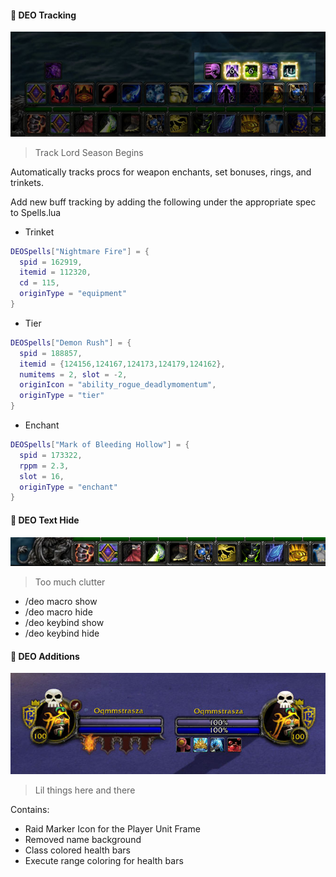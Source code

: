 #### :crystal_ball: DEO Tracking
![alt tag](https://github.com/OOMM/addons/blob/master/DEO_Tracking.jpg)
> Track Lord Season Begins

Automatically tracks procs for weapon enchants, set bonuses, rings, and trinkets.

Add new buff tracking by adding the following under the appropriate spec to Spells.lua
* Trinket
```lua
DEOSpells["Nightmare Fire"] = { 
  spid = 162919, 
  itemid = 112320, 
  cd = 115, 
  originType = "equipment" 
}
```
* Tier
```lua
DEOSpells["Demon Rush"] = { 
  spid = 188857, 
  itemid = {124156,124167,124173,124179,124162}, 
  numitems = 2, slot = -2, 
  originIcon = "ability_rogue_deadlymomentum", 
  originType = "tier"
}
```
* Enchant
```lua
DEOSpells["Mark of Bleeding Hollow"] = { 
  spid = 173322, 
  rppm = 2.3, 
  slot = 16, 
  originType = "enchant" 
}
```

#### :ring: DEO Text Hide
![alt tag](https://github.com/OOMM/addons/blob/master/DEO_Text_Hide.jpg)
> Too much clutter

* /deo macro show
* /deo macro hide
* /deo keybind show
* /deo keybind hide

#### :pill: DEO Additions
![alt tag](https://github.com/OOMM/addons/blob/master/DEO_Additions.jpg)
> Lil things here and there

Contains:

* Raid Marker Icon for the Player Unit Frame
* Removed name background
* Class colored health bars
* Execute range coloring for health bars

